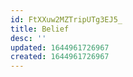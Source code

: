 ```yaml
---
id: FtXXuw2MZTripUTg3EJ5_
title: Belief
desc: ''
updated: 1644961726967
created: 1644961726967
---
```


